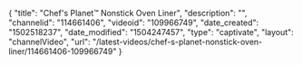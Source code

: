 {
    "title": "Chef's Planet&trade; Nonstick Oven Liner",
    "description": "",
    "channelid": "114661406",
    "videoid": "109966749",
    "date_created": "1502518237",
    "date_modified": "1504247457",
    "type": "captivate",
    "layout": "channelVideo",
    "url": "\/latest-videos\/chef-s-planet-nonstick-oven-liner\/114661406-109966749"
}